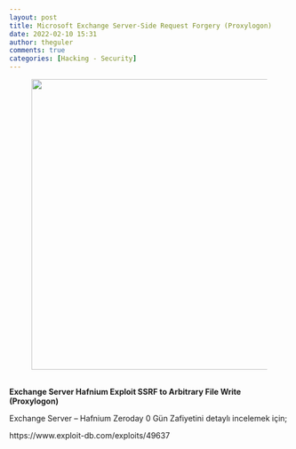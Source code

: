 ```yaml
---
layout: post
title: Microsoft Exchange Server-Side Request Forgery (Proxylogon)
date: 2022-02-10 15:31
author: theguler
comments: true
categories: [Hacking - Security]
---
```

<!-- wp:image {"id":1633,"width":"524px","height":"auto","sizeSlug":"large","linkDestination":"none"} -->
<figure class="wp-block-image size-large is-resized"><img src="https://theguler.wordpress.com/wp-content/uploads/2022/02/hack-excahnge-.jpg?w=770" alt="" class="wp-image-1633" style="width:524px;height:auto" /><figcaption class="wp-element-caption"><br></figcaption></figure>
<!-- /wp:image -->

<!-- wp:paragraph -->
<p><strong>Exchange Server  Hafnium Exploit SSRF to Arbitrary File Write (Proxylogon)</strong></p>
<!-- /wp:paragraph -->

<!-- wp:paragraph -->
<p>Exchange Server – Hafnium  Zeroday 0 Gün Zafiyetini detaylı incelemek için;</p>
<!-- /wp:paragraph -->

<!-- wp:paragraph -->
<p>https://www.exploit-db.com/exploits/49637</p>
<!-- /wp:paragraph -->
